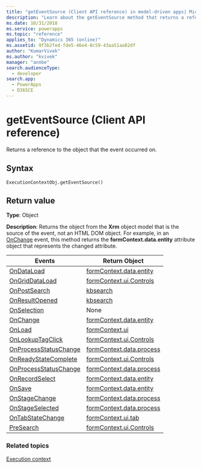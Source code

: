 ```yaml
---
title: "getEventSource (Client API reference) in model-driven apps| MicrosoftDocs"
description: "Learn about the getEventSource method that returns a reference to the object that the event occurred on." 
ms.date: 10/31/2018
ms.service: powerapps
ms.topic: "reference"
applies_to: "Dynamics 365 (online)"
ms.assetid: 9f3b2fed-fde5-46e4-8c59-43aa51aa82df
author: "KumarVivek"
ms.author: "kvivek"
manager: "annbe"
search.audienceType: 
  - developer
search.app: 
  - PowerApps
  - D365CE
---
```

# getEventSource (Client API reference)



Returns a reference to the object that the event occurred on.

## Syntax

`ExecutionContextObj.getEventSource()`

## Return value

**Type**: Object

**Description**: Returns the object from the **Xrm** object model that is the source of the event, not an HTML DOM object. For example, in an [OnChange](../events/attribute-onchange.md) event, this method returns the **formContext.data.entity** attribute object that represents the changed attribute.

|Events|Return Object|
|-------|------------|
|[OnDataLoad](../events/form-data-onload.md)|[formContext.data.entity](../formcontext-data-entity.md)|
|[OnGridDataLoad](../events/subgrid-onload.md)|[formContext.ui.Controls](../controls.md#subgrid-control-type)|
|[OnPostSearch](../events/postsearch.md)|[kbsearch](../controls.md#kbsearch-knowledge-base-search-control-type)|
|[OnResultOpened](../events/onresultopened.md)|[kbsearch](../controls.md#kbsearch-knowledge-base-search-control-type)|
|[OnSelection](../events/onselection.md)|None|
|[OnChange](../events/attribute-onchange.md)|[formContext.data.entity](../../formcontext-data-entity.md)|
|[OnLoad](../events/form-onload.md)|[formContext.ui](../formcontext-ui.md)|
|[OnLookupTagClick](../events/onlookuptagclick.md)|[formContext.ui.Controls](../controls.md#lookup-control-type)|
|[OnProcessStatusChange](../events/onprocessstatuschange.md)|[formContext.data.process](../formcontext-data-process.md)|
|[OnReadyStateComplete](../events/onreadystatecomplete.md)|[formContext.ui.Controls](../controls.md#iframe-control-type)|
|[OnProcessStatusChange](../events/onprocessstatuschange.md)|[formContext.data.process](../formcontext-data-proc)|
|[OnRecordSelect](../events/grid-onrecordselect.md)|[formContext.data.entity](../formcontext-data-entity.md)|
|[OnSave](../events/form-onsave.md)|[formContext.data.entity](../formcontext-data-entity.md)|
|[OnStageChange](../events/onstagechange.md)|[formContext.data.process](../formcontext-data-process.md)|
|[OnStageSelected](../events/onstageselected.md)|[formContext.data.process](../formcontext-data-process.md)|
|[OnTabStateChange](../events/tabstatechange.md)|[formContext.ui.tab](../formcontext-ui-tabs.md)|
|[PreSearch](../events/presearch.md)|[formContext.ui.Controls](../controls.md#lookup-control-type)|


### Related topics

[Execution context](../execution-context.md)





